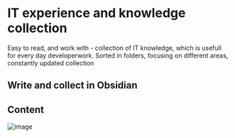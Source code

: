 # IT experience and knowledge collection
Easy to read, and work with - collection of IT knowledge, which is usefull for every day developerwork.  Sorted in folders, focusing on different areas, constantly updated collection

## Write and collect in Obsidian

## Content
![image](https://github.com/user-attachments/assets/2703ba95-9225-4acd-b207-da081920ff53)
